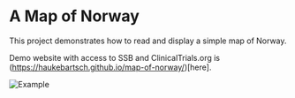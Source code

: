 # A Map of Norway

This project demonstrates how to read and display a simple map of Norway.

Demo website with access to SSB and ClinicalTrials.org is (https://haukebartsch.github.io/map-of-norway/)[here].

![Example](images/example.gif)


